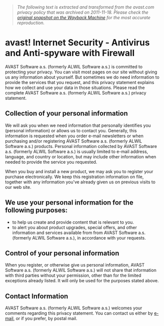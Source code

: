 > *The following text is extracted and transformed from the avast.com privacy policy that was archived on 2011-11-18. Please check the [original snapshot on the Wayback Machine](https://web.archive.org/web/20111118211749id_/http%3A//www.avast.com/en-us/privacy-policy) for the most accurate reproduction.*

# avast! Internet Security - Antivirus and Anti-spyware with Firewall

AVAST Software a.s. (formerly ALWIL Software a.s.) is committed to protecting your privacy. You can visit most pages on our site without giving us any information about yourself. But sometimes we do need information to provide the services that you request, and this privacy statement explains how we collect and use your data in those situations. Please read the complete AVAST Software a.s. (formerly ALWIL Software a.s.) privacy statement.

## Collection of your personal information

We will ask you when we need information that personally identifies you (personal information) or allows us to contact you. Generally, this information is requested when you order e-mail newsletters or when purchasing and/or registering AVAST Software a.s. (formerly ALWIL Software a.s.) products. Personal information collected by AVAST Software a.s. (formerly ALWIL Software a.s.) is usually limited to e-mail address, language, and country or location, but may include other information when needed to provide the service you requested.

When you buy and install a new product, we may ask you to register your purchase electronically. We keep this registration information on file, together with any information you've already given us on previous visits to our web site.

## We use your personal information for the following purposes:

  * to help us create and provide content that is relevant to you.
  * to alert you about product upgrades, special offers, and other information and services available from from AVAST Software a.s. (formerly ALWIL Software a.s.), in accordance with your requests.



## Control of your personal information

When you register, or otherwise give us personal information, AVAST Software a.s. (formerly ALWIL Software a.s.) will not share that information with third parties without your permission, other than for the limited exceptions already listed. It will only be used for the purposes stated above.

## Contact Information

AVAST Software a.s. (formerly ALWIL Software a.s.) welcomes your comments regarding this privacy statement. You can contact us either by [e-mail](mailto:support@avast.com), or if you prefer, by postal mail.
